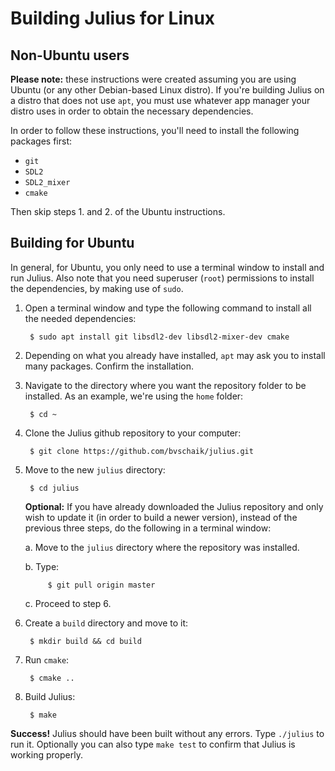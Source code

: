 # Building Julius for Linux

## Non-Ubuntu users

**Please note:** these instructions were created assuming you are using Ubuntu (or any other Debian-based Linux distro). If you're building Julius on a distro that does not use `apt`, you must use whatever app manager your distro uses in order to obtain the necessary dependencies.

In order to follow these instructions, you'll need to install the following packages first:

* `git`
* `SDL2`
* `SDL2_mixer`
* `cmake`

Then skip steps 1. and 2. of the Ubuntu instructions.

## Building for Ubuntu

In general, for Ubuntu, you only need to use a terminal window to install and run Julius.
Also note that you need superuser (`root`) permissions to install the dependencies, by making use of `sudo`.

1. Open a terminal window and type the following command to install all the needed dependencies:

        $ sudo apt install git libsdl2-dev libsdl2-mixer-dev cmake

2. Depending on what you already have installed, `apt` may ask you to install many packages. Confirm the installation.

3. Navigate to the directory where you want the repository folder to be installed. As an example, we're using the `home` folder:

        $ cd ~

4. Clone the Julius github repository to your computer:

        $ git clone https://github.com/bvschaik/julius.git

5. Move to the new `julius` directory:

        $ cd julius

    **Optional:** If you have already downloaded the Julius repository and only wish to update it (in order to build a newer version), instead of the previous three steps, do the following in a terminal window:

    a. Move to the `julius` directory where the repository was installed.

    b. Type:

            $ git pull origin master

    c. Proceed to step 6.

6. Create a `build` directory and move to it:

        $ mkdir build && cd build

7. Run `cmake`:

        $ cmake ..

8. Build Julius:

        $ make

**Success!** Julius should have been built without any errors. Type `./julius` to run it. Optionally you can also type `make test` to confirm that Julius is working properly.
